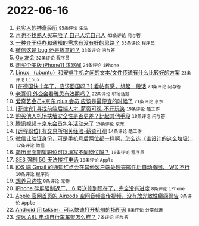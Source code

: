 # 2022-06-16

1. [老实人的神奇经历](https://www.v2ex.com/t/859962) `95条评论` `生活`
1. [再也不找熟人买车险了 自己人坑自己人](https://www.v2ex.com/t/859948) `43条评论` `问与答`
1. [一种介于待办和通知的需求有没有好的思路？](https://www.v2ex.com/t/859954) `33条评论` `程序员`
1. [微信这是 bug 还是故意的？](https://www.v2ex.com/t/859931) `33条评论` `问与答`
1. [Go 友会](https://www.v2ex.com/t/859970) `32条评论` `程序员`
1. [想买个美版 iPhone11 求骂醒](https://www.v2ex.com/t/859907) `24条评论` `iPhone`
1. [Linux （ubuntu）和安卓手机之间的文本/文件传递有什么比较好的方案](https://www.v2ex.com/t/859938) `23条评论` `Linux`
1. [[在德国快十年了，应该回国吗？] 看帖有感，想起一段话](https://www.v2ex.com/t/859933) `23条评论` `问与答`
1. [老哥们 外企会看雅思有效期吗？](https://www.v2ex.com/t/859961) `22条评论` `职场话题`
1. [爱奇艺会员+京东 plus 会员 应该是最便宜的时候了](https://www.v2ex.com/t/859920) `21条评论` `京东`
1. [[菲律宾] 寻找前端后端人才-薪资可观-不开玩笑](https://www.v2ex.com/t/859919) `19条评论` `酷工作`
1. [购买他人机场扶墙安全性是否更差？比起其他手段](https://www.v2ex.com/t/859906) `18条评论` `问与答`
1. [腾讯视频＋京东会员包年活动来了](https://www.v2ex.com/t/859910) `15条评论` `京东`
1. [[远程职位] 有交易所相关经验-薪资可观](https://www.v2ex.com/t/859935) `14条评论` `酷工作`
1. [微信让验证身份，可是手机号后两位都一样啊，怎么选（谁设计的这么垃圾）](https://www.v2ex.com/t/859979) `12条评论` `微信`
1. [简历里面期望职位可以填写不同岗位吗？](https://www.v2ex.com/t/859936) `10条评论` `程序员`
1. [SE3 强制 5G 无法接打电话](https://www.v2ex.com/t/859923) `10条评论` `Apple`
1. [iOS 端 Gmail 的通知红点会在其他客户端处理完邮件后自动撤回， WX 不行](https://www.v2ex.com/t/859909) `10条评论` `程序员`
1. [想养只边牧](https://www.v2ex.com/t/859981) `8条评论` `宠物`
1. [iPhone 碎屏强制返厂， 6 号送修到现在了，完全没有进度](https://www.v2ex.com/t/859973) `8条评论` `iPhone`
1. [Apple 官网首页的 Airpods 空间音频宣传视频，没有放光敏性癫痫警告](https://www.v2ex.com/t/859940) `8条评论` `Apple`
1. [Android 用 takser，可以快速打开杭州的场所码](https://www.v2ex.com/t/859924) `8条评论` `分享创造`
1. [深远 A8L 电动自行车车架怎么样？](https://www.v2ex.com/t/859945) `7条评论` `问与答`
